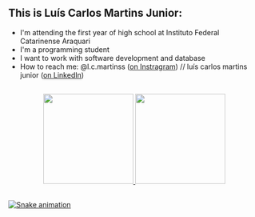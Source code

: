 <h2 align="left">This is Luís Carlos Martins Junior:</h2>
<div>

- I'm attending the first year of high school at Instituto Federal Catarinense Araquari
- I'm a programming student
- I want to work with software development and database
- How to reach me: @l.c.martinss (<a href="https://instagram.com/l.c.martinss?igshid=YmMyMTA2M2Y=">on Instragram</a>) // luís carlos martins junior (<a href="https://www.linkedin.com/in/lu%C3%ADs-carlos-martins-junior-896592247">on LinkedIn</a>)

</div>

##

<div align="center">
  <a href="https://github.com/luisc5martins">
  <img height="180em" src="https://github-readme-stats.vercel.app/api?username=luisc5martins&show_icons=true&theme=dark&include_all_commits=true&count_private=true"/>
  <img height="180em" src="https://github-readme-stats.vercel.app/api/top-langs/?username=luisc5martins&layout=compact&langs_count=7&theme=dark"/>
</div>

##

![Snake animation](https://github.com/luisc5martins/luisc5martins/blob/output/github-contribution-grid-snake.svg)
